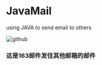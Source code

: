 JavaMail
========

using JAVA to send email to others

![github](http://github.com/hanmin998/JavaMail/a.jpg)


### 这是163邮件发往其他邮箱的邮件
